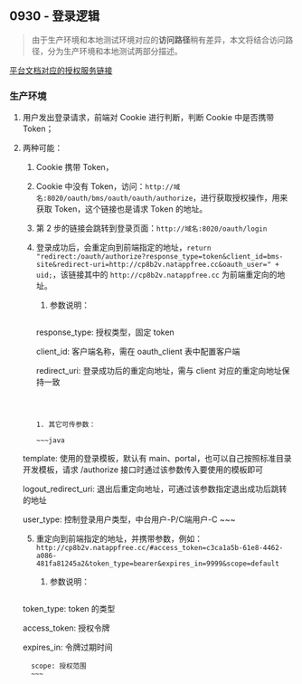 ## 0930 - 登录逻辑

>  由于生产环境和本地测试环境对应的**访问路径**稍有差异，本文将结合访问路径，分为生产环境和本地测试两部分描述。



[平台文档对应的授权服务链接](http://hzerodoc.saas.hand-china.com/zh/docs/service/oauth/oauth/)



### 生产环境

1. 用户发出登录请求，前端对 Cookie 进行判断，判断 Cookie 中是否携带 Token；

2. 两种可能：

   1. Cookie 携带 Token，

   2. Cookie 中没有 Token，访问：`http://域名:8020/oauth/bms/oauth/oauth/authorize`，进行获取授权操作，用来获取 Token，这个链接也是请求 Token 的地址。

   3. 第 2 步的链接会跳转到登录页面：`http://域名:8020/oauth/login`

   4. 登录成功后，会重定向到前端指定的地址，`return "redirect:/oauth/authorize?response_type=token&client_id=bms-site&redirect-uri=http://cp8b2v.natappfree.cc&oauth_user=" + uid;`，该链接其中的 `http://cp8b2v.natappfree.cc` 为前端重定向的地址。

      1. 参数说明：
   
         ~~~java
      response_type: 授权类型，固定 token
         
      client_id: 客户端名称，需在 oauth_client 表中配置客户端
         
      redirect_uri: 登录成功后的重定向地址，需与 client 对应的重定向地址保持一致
         ~~~

         

      1. 其它可传参数：

         ~~~java
   template: 使用的登录模板，默认有 main、portal，也可以自己按照标准目录开发模板，请求 /authorize 接口时通过该参数传入要使用的模板即可
         
   logout_redirect_uri: 退出后重定向地址，可通过该参数指定退出成功后跳转的地址
         
      user_type: 控制登录用户类型，中台用户-P/C端用户-C
         ~~~
         
         
   
   5. 重定向到前端指定的地址，并携带参数，例如：`http://cp8b2v.natappfree.cc/#access_token=c3ca1a5b-61e8-4462-a086-481fa81245a2&token_type=bearer&expires_in=9999&scope=default`
   
      1. 参数说明：
   
         ~~~java
   token_type: token 的类型
         
   access_token: 授权令牌
         
   expires_in: 令牌过期时间
         
         scope: 授权范围
         ~~~
         
         